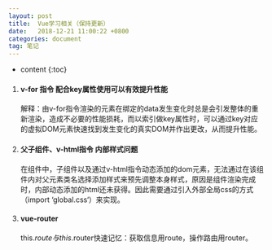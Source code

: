 ```yaml
---
layout: post
title:  Vue学习相关（保持更新）
date:   2018-12-21 11:00:22 +0800
categories: document
tag: 笔记
---
```


* content
{:toc}


1. #### v-for 指令 配合key属性使用可以有效提升性能

   解释：由v-for指令渲染的元素在绑定的data发生变化时总是会引发整体的重新渲染，造成不必要的性能损耗，而以索引做key属性时，可以通过key对应的虚拟DOM元素快速找到发生变化的真实DOM并作出更改，从而提升性能。

2. #### 父子组件、v-html指令 内部样式问题

   在组件中，子组件以及通过v-html指令动态添加的dom元素，无法通过在该组件内对父元素类名选择添加样式来预先调整本身样式，原因是组件渲染完成时，内部动态添加的html还未获得。因此需要通过引入外部全局css的方式（import ‘global.css‘）来实现。

3. #### vue-router 

   this.$route与this.$router快速记忆：获取信息用route，操作路由用router。
```
